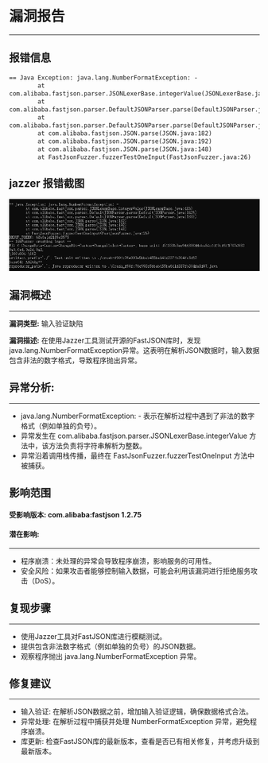 # 漏洞报告
***

## 报错信息
```
== Java Exception: java.lang.NumberFormatException: -
        at com.alibaba.fastjson.parser.JSONLexerBase.integerValue(JSONLexerBase.java:486)
        at com.alibaba.fastjson.parser.DefaultJSONParser.parse(DefaultJSONParser.java:1429)
        at com.alibaba.fastjson.parser.DefaultJSONParser.parse(DefaultJSONParser.java:1383)
        at com.alibaba.fastjson.JSON.parse(JSON.java:182)
        at com.alibaba.fastjson.JSON.parse(JSON.java:192)
        at com.alibaba.fastjson.JSON.parse(JSON.java:148)
        at FastJsonFuzzer.fuzzerTestOneInput(FastJsonFuzzer.java:26)
```
## jazzer 报错截图
![img.png](img.png)

## 漏洞概述
***
**漏洞类型:** 输入验证缺陷

**漏洞描述:** 在使用Jazzer工具测试开源的FastJSON库时，发现java.lang.NumberFormatException异常。这表明在解析JSON数据时，输入数据包含非法的数字格式，导致程序抛出异常。

## 异常分析:
***
* java.lang.NumberFormatException: - 表示在解析过程中遇到了非法的数字格式（例如单独的负号）。
* 异常发生在 com.alibaba.fastjson.parser.JSONLexerBase.integerValue 方法中，该方法负责将字符串解析为整数。
* 异常沿着调用栈传播，最终在 FastJsonFuzzer.fuzzerTestOneInput 方法中被捕获。

## 影响范围
#### 受影响版本: com.alibaba:fastjson 1.2.75

#### 潜在影响:
***
* 程序崩溃：未处理的异常会导致程序崩溃，影响服务的可用性。
* 安全风险：如果攻击者能够控制输入数据，可能会利用该漏洞进行拒绝服务攻击（DoS）。

## 复现步骤
***
* 使用Jazzer工具对FastJSON库进行模糊测试。
* 提供包含非法数字格式（例如单独的负号）的JSON数据。
* 观察程序抛出 java.lang.NumberFormatException 异常。
## 修复建议
***
* 输入验证: 在解析JSON数据之前，增加输入验证逻辑，确保数据格式合法。
* 异常处理: 在解析过程中捕获并处理 NumberFormatException 异常，避免程序崩溃。
* 库更新: 检查FastJSON库的最新版本，查看是否已有相关修复，并考虑升级到最新版本。
